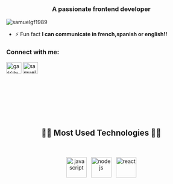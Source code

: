 <h3 align="center">A passionate frontend developer</h3>

<p align="left"> <img src="https://komarev.com/ghpvc/?username=samuelgf1989&label=Profile%20views&color=0e75b6&style=flat" alt="samuelgf1989" /> </p>

- ⚡ Fun fact **I can communicate in french,spanish or english!!**

<h3 align="left">Connect with me:</h3>
<p align="left">
<a href="https://linkedin.com/in/gasca-samuel" target="blank"><img align="center" src="https://raw.githubusercontent.com/rahuldkjain/github-profile-readme-generator/master/src/images/icons/Social/linked-in-alt.svg" alt="gasca-samuel" height="30" width="40" /></a>
<a href="https://instagram.com/samuel.sw.1989_" target="blank"><img align="center" src="https://raw.githubusercontent.com/rahuldkjain/github-profile-readme-generator/master/src/images/icons/Social/instagram.svg" alt="samuel.sw.1989_" height="30" width="40" /></a>
</p>

<br><br><br><br><br><br>
<h2 align="center">🧑‍💻 Most Used Technologies 🧑‍💻</h2>
<br>
<p align="center">
    <img src="https://cdn.jsdelivr.net/gh/devicons/devicon/icons/javascript/javascript-original.svg" alt="javascript" width="54" height="54" style="vertical-align:top; margin:4px;">
    <img src="https://cdn.jsdelivr.net/gh/devicons/devicon/icons/nodejs/nodejs-original.svg" alt="nodejs" width="54" height="54" style="vertical-align:top; margin:4px;">
    <img src="https://cdn.jsdelivr.net/gh/devicons/devicon/icons/react/react-original.svg" alt="react" width="54" height="54" style="vertical-align:top; margin:4px;">
</p>
<h2></h2>
<br><br><br><br><br>

